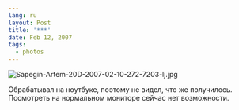 ```yaml
---
lang: ru
layout: Post
title: '***'
date: Feb 12, 2007
tags:
  - photos
---
```


![Sapegin-Artem-20D-2007-02-10-272-7203-lj.jpg](upload://Sapegin-Artem-20D-2007-02-10-272-7203-lj.jpg)

Обрабатывал на ноутбуке, поэтому не видел, что же получилось. Посмотреть на нормальном мониторе сейчас нет возможности.
